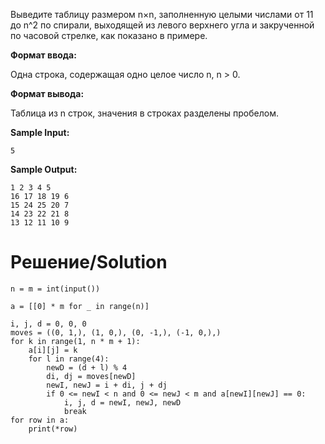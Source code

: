Выведите таблицу размером n×n, заполненную целыми числами от 11 до n^2
  по спирали, выходящей из левого верхнего угла и закрученной по часовой стрелке, как показано в примере.

**Формат ввода:**

Одна строка, содержащая одно целое число n, n > 0.

**Формат вывода:**

Таблица из n строк, значения в строках разделены пробелом.

**Sample Input:**
```
5
```
**Sample Output:**
```
1 2 3 4 5
16 17 18 19 6
15 24 25 20 7
14 23 22 21 8
13 12 11 10 9
```
# Решение/Solution

```
n = m = int(input())

a = [[0] * m for _ in range(n)]

i, j, d = 0, 0, 0
moves = ((0, 1,), (1, 0,), (0, -1,), (-1, 0,),)
for k in range(1, n * m + 1):
    a[i][j] = k
    for l in range(4):
        newD = (d + l) % 4
        di, dj = moves[newD]
        newI, newJ = i + di, j + dj
        if 0 <= newI < n and 0 <= newJ < m and a[newI][newJ] == 0:
            i, j, d = newI, newJ, newD
            break
for row in a:
    print(*row)
```
